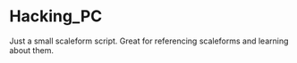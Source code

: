 # Hacking_PC
Just a small scaleform script. Great for referencing scaleforms and learning about them.
